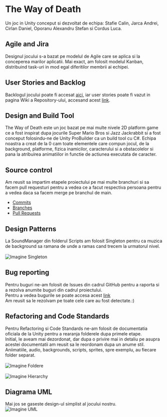 # The Way of Death

Un joc in Unity conceput si dezvoltat de echipa: Stafie Calin, Jarca Andrei, Cirlan Daniel, Oporanu Alexandru Stefan si Cordus Luca.

## Agile and Jira
Designul jocului s-a bazat pe modelul de Agile care se aplica si la conceperea marilor aplicatii. Mai exact, am folosit modelul Kanban, distribuind task-uri in mod egal diferitilor membrii ai echipei.

## User Stories and Backlog
Backlogul jocului poate fi accesat [aici](https://projectmds232ljacd.atlassian.net/jira/software/projects/CSJOC/boards/2), iar user stories poate fi vazut in pagina Wiki a Repository-ului, accesand acest [link](https://github.com/JarcaAndrei/Project-mds/wiki/User--Stories).

## Design and Build Tool
The Way of Death este un joc bazat pe mai multe nivele 2D platform game ce a fost inspirat dupa jocurile Super Mario Bros si Jazz Jackrabbit si a fost conceput folosindu-ne de Unity ProBuilder ca un build tool cu C#. Echipa noastra a creat de la 0 cam toate elementele care compun jocul, de la background, platforme, fizica inamicilor, caracterului si a obstacolelor si pana la atribuirea animatiilor in functie de actiunea executata de caracter.

## Source control
Am reusit sa impartim etapele proiectului pe mai multe branchuri si sa facem pull requesturi pentru a vedea ce a facut respectiva persoana pentru a vedea daca sa facem merge pe branchul de main.
* [Commits](https://github.com/JarcaAndrei/Project-mds/commits/main)
* [Branches](https://github.com/JarcaAndrei/Project-mds/branches)
* [Pull Requests](https://github.com/JarcaAndrei/Project-mds/pulls)

## Design Patterns
La SoundManager din folderul Scripts am folosit Singleton pentru ca muzica de background sa ramana de unde a ramas cand trecem la urmatorul nivel.    
<br />![Imagine Singleton](https://cdn.discordapp.com/attachments/891073655650529351/986684309773631498/Screenshot_from_2022-06-15_20-31-01.png)
  
## Bug reporting
Pentru buguri ne-am folosit de Issues din cadrul GitHub pentru a raporta si a rezolva anumite buguri din cadrul proiectului.  
Pentru a vedea bugurile se poate accesa acest [link](https://github.com/JarcaAndrei/Project-mds/issues)  
Am reusit sa le rezolvam pe toate cele care au fost detectate.:)

## Refactoring and Code Standards
Pentru Refactoring si Code Standards ne-am folosit de documentatia oficiala de la Unity pentru a rearanja folderele dupa primele etape.  
Initial, le aveam mai dezordonat, dar dupa o privire mai in detaliu pe asupra acestei documentatii am reusit sa le reordonam dupa un anume stil.  
Aniimatiile, audio, backgrounds, scripts, sprites, spre exemplu, au fiecare folder separat.  
<br />![Imagine Foldere](https://cdn.discordapp.com/attachments/891073655650529351/986689361309495316/Screenshot_from_2022-06-15_20-47-19.png)  
<br />![Imagine Hierarchy](https://cdn.discordapp.com/attachments/891073655650529351/986689710653079562/Screenshot_from_2022-06-15_20-52-27.png)

## Diagrama UML
Mai jos se gaseste design-ul simplist al jocului nostru.
<br />![Imagine UML](https://viewer.diagrams.net/highlight=0000ff&edit=_blank&layers=1&nav=1&title=data.drawio#R7Vtbe9o4EP01PCafLfmCHxOSdC90N7vpNrv7ZkABNcJyZRGgv34lS8bXBJMglfTbl9Yay3I1Z87M0eAO4Gi5%2BcDidPGRzhAZAGe2GcCrAQAudKD4S1q2yhIOHWWYMzzTk0rDHf6GtLGYtsIzlNUmckoJx2ndOKVJgqa8ZosZo%2Bv6tAdK6m9N4zlqGe6mMWlb7%2FGML5R1CMLS%2FhPC80XxZjeI1J1lXEzWO8kW8YyuKyZ4PYAjRilXV8vNCBHpvMIv9z9v78n4Mfjwyx%2FZ1%2Fivy18%2F%2Ffb5TC12c8gjuy0wlPBXL70Yjuc%2Bvfl9%2Bu%2Fi6ub2OgG3n8dngd4a3xb%2BQjPhPj2kjC%2FonCYxuS6tl4yukhmSqzpiVM4ZU5oKoyuMXxDnWx0L8YpTYVrwJdF31TvlixoQ7dmfu3O6iFZEl4izrXiOIRJz%2FFRfLNZhM9%2FN2z16S7F4DXB0iAOo8dUBDgOnvgSP2Rxx%2FVTVwYculNEVm6LWQuKisp%2FSlON3AJau%2Bz3AfKAJ1zffjK34t%2BcuemGT2qUKk5ecAcwEC6hj7Dv9guVYGOu3PcVkpbdwMeWUtYAXuSqVl6slURPg5RNiHIu8OI4niNzSDHNMEzFlQjmny8qEC4Ln8gaXEVCFmq44wQka7TK18xz%2Bcim0eUUEtAHbFI6u%2Bd0rxusypxd0W1TTeROfKsQ1cA5FAvjfmW3AsUA3QzTywety7rFoBKIXwUto8o7R6pEdoWMEVi%2BswxqGx4KVTr7IlAMcIrOXWkwt%2FREleKUM6jK3vlwoq0Gtw6USCesF5ugujXNXr4UqroMaZ6nKfg94I4PDVgYE0K%2BnQADO%2FVYSdH2%2FIwsWxgOyoBhqpx%2FCK7dVnz6hDW%2BRjUtjzasMZfhbPMknSKpIMmWlU2Ndk6bCg4h1FKslns3yFJvK4Mq36V8O%2FCuJDyZkRIksggWzM87oI2oY63S3hCqMGoLCaxc2r6OwAWN1DbYgHICASLgm4mIuLzTRlFW8ZXfjnQOdJ2lGeaylkWOSzmF43iD0sE3nsAN6aAp6CKxURbTB%2FG%2F5%2BLnQUGr4j15NXl9tqoPtMyiZLqUg6FtKoZFS2jxouL5dhQRflrcGFJIbnBSsgRmF1Ej3rmcZ1tAyxcNXUdxiLBwd4sAD53DoR2Ek%2FvB9D9YBj4bnbuAF0BmGIQgCzyr8RfjXinsjHkrwJZJ7xHB3Wj5%2BtfTcOm9Ax%2Fl%2FlzItNQDC%2FUJpjJ7ydrr7o4olY3gPG3h3aKOhTW3kWdZGlazpnlTWNNQ6aOqd6Gitg574%2Fph6p%2BDDXr3jGdI7QUPvOJYb5p4dwXO6uA7NiJxGpy%2By3MAt9v%2F%2BhEyDEKHTFjJu1CVkzB372027Z4UM%2BF%2FIHPi7lVtv8oQdwtWqkIFd%2Fb1mhiQEpxk6HdY0Ts1RX84YE%2F%2FQ28%2BZPyldVrX%2FhNW8HHxdyS9Hch%2BeKS5cyOlBuilvlhRr0y5L8SPKBmAkl43X6mK6QNPHVKXd8rXqgSklBE05ljSUjoqJ8N775m6l2BqIuqChXUA77Lq426yFx4u6ruN7d9SBNvxdMfSAmYwFLpmdx0%2F%2ByVXNkoeZipeZsPQKotckEKNQwgaWHVnYDTt%2BOYuMnSe7BEyPBHIAlN1IyTsTupGJ49RBax4Je%2Fd8zHUBvLbXLJwmhBPZVvVTHbgz7DqqclA2B%2FLRtjq6RQyL%2FcvkXPlJy9zhxCu%2B89x3OAFmvugLG81Cv2eT%2FYKxeFuZpuvVwe8pI0yteNwDbQ%2B1rhMH7Jc4UIKWctsPOYNOPisEjc8sXdCVy62qwaLHb%2B1XleqPKqfVHuzNfe%2Bt3H8bYiegpH6EEg0bKXDXB6rWaNdujbb%2BbZ8dYplp5LW%2BP%2BrZdz%2B0VgZRvQ%2FiRzZq5fDYtRLkO%2Boid%2FXgLcfvrKr6obufyMcS22JY%2FrcZBXb5n4%2Fg9X8%3D)
